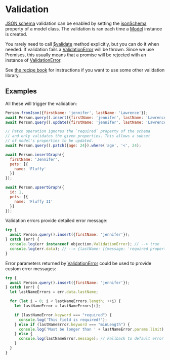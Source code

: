 # Validation

[JSON schema](http://json-schema.org/) validation can be enabled by setting the [jsonSchema](https://github.com/Vincit/objection.js/tree/v1/doc/api/model/static-properties.md#static-jsonschema) property of a model class. The validation is ran each time a [Model](https://github.com/Vincit/objection.js/tree/v1/doc/api/model/) instance is created.

You rarely need to call [$validate](https://github.com/Vincit/objection.js/tree/v1/doc/api/model/instance-methods.md#validate) method explicitly, but you can do it when needed. If validation fails a [ValidationError](https://github.com/Vincit/objection.js/tree/v1/doc/api/types/#class-validationerror) will be thrown. Since we use Promises, this usually means that a promise will be rejected with an instance of [ValidationError](https://github.com/Vincit/objection.js/tree/v1/doc/api/types/#class-validationerror).

See [the recipe book](https://github.com/Vincit/objection.js/tree/v1/doc/recipes/custom-validation.md) for instructions if you want to use some other validation library.

## Examples

All these will trigger the validation:

```js
Person.fromJson({firstName: 'jennifer', lastName: 'Lawrence'});
await Person.query().insert({firstName: 'jennifer', lastName: 'Lawrence'});
await Person.query().update({firstName: 'jennifer', lastName: 'Lawrence'}).where('id', 10);

// Patch operation ignores the `required` property of the schema
// and only validates the given properties. This allows a subset
// of model's properties to be updated.
await Person.query().patch({age: 24}).where('age', '<', 24);

await Person.insertGraph({
  firstName: 'Jennifer',
  pets: [{
    name: 'Fluffy'
  }]
});

await Person.upsertGraph({
  id: 1,
  pets: [{
    name: 'Fluffy II'
  }]
});
```

Validation errors provide detailed error message:

```js
try {
  await Person.query().insert({firstName: 'jennifer'});
} catch (err) {
  console.log(err instanceof objection.ValidationError); // --> true
  console.log(err.data); // --> {lastName: [{message: 'required property missing', ...}]}
}
```

Error parameters returned by [ValidationError](https://github.com/Vincit/objection.js/tree/v1/doc/api/types/#class-validationerror) could be used to provide custom error messages:

```js
try {
  await Person.query().insert({firstName: 'jennifer'});
} catch (err) {
  let lastNameErrors = err.data.lastName;

  for (let i = 0; i < lastNameErrors.length; ++i) {
    let lastNameError = lastNameErrors[i];

    if (lastNameError.keyword === "required") {
      console.log('This field is required!');
    } else if (lastNameError.keyword === "minLength") {
      console.log('Must be longer than ' + lastNameError.params.limit)
    } else {
      console.log(lastNameError.message); // Fallback to default error message
    }
  }
}
```
